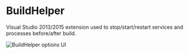 # BuildHelper

Visual Studio 2013/2015 extension used to stop/start/restart services and processes before/after build.

![BuildHelper options UI](https://github.com/nmklotas/BuildHelper/blob/master/Documents/ui.png "BuildHelper UI")
